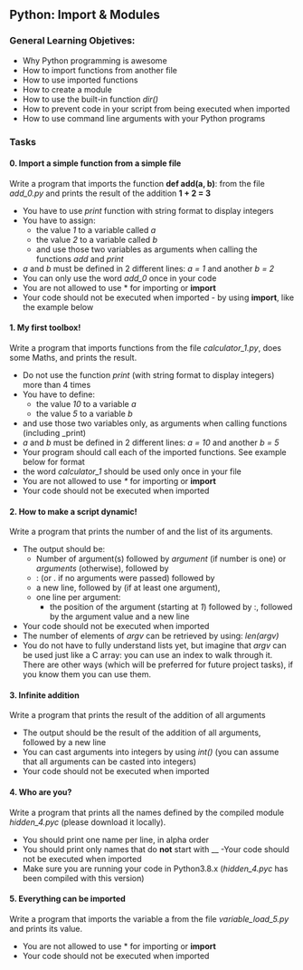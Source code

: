 ## Python: Import & Modules

### General Learning Objetives:

- Why Python programming is awesome
- How to import functions from another file
- How to use imported functions
- How to create a module
- How to use the built-in function _dir()_
- How to prevent code in your script from being executed when imported
- How to use command line arguments with your Python programs

### Tasks

#### 0. Import a simple function from a simple file

Write a program that imports the function **def add(a, b)**: from the file _add_0.py_ and prints the result of the addition **1 + 2 = 3**

- You have to use _print_ function with string format to display integers
- You have to assign:
  - the value _1_ to a variable called _a_
  - the value _2_ to a variable called _b_
  - and use those two variables as arguments when calling the functions _add_ and _print_
- _a_ and _b_ must be defined in 2 different lines: _a = 1_ and another _b = 2_
- You can only use the word _add_0_ once in your code
- You are not allowed to use * for importing or **import**
- Your code should not be executed when imported - by using **import**, like the example below

#### 1. My first toolbox!

Write a program that imports functions from the file _calculator_1.py_, does some Maths, and prints the result.

- Do not use the function _print_ (with string format to display integers) more than 4 times
- You have to define:
  - the value _10_ to a variable _a_
  - the value _5_ to a variable _b_
- and use those two variables only, as arguments when calling functions (including _print)
- _a_ and _b_ must be defined in 2 different lines: _a = 10_ and another _b = 5_
- Your program should call each of the imported functions. See example below for format
- the word _calculator_1_ should be used only once in your file
- You are not allowed to use _*_ for importing or __import__
- Your code should not be executed when imported

#### 2. How to make a script dynamic!

Write a program that prints the number of and the list of its arguments.

- The output should be:
  - Number of argument(s) followed by _argument_ (if number is one) or _arguments_ (otherwise), followed by
  - : (or . if no arguments were passed) followed by
  - a new line, followed by (if at least one argument),
  - one line per argument:
    - the position of the argument (starting at _1_) followed by :, followed by the argument value and a new line
- Your code should not be executed when imported
- The number of elements of _argv_ can be retrieved by using: _len(argv)_
- You do not have to fully understand lists yet, but imagine that _argv_ can be used just like a C array: you can use an index to walk through it. There are other ways (which will be preferred for future project tasks), if you know them you can use them.

#### 3. Infinite addition

Write a program that prints the result of the addition of all arguments

- The output should be the result of the addition of all arguments, followed by a new line
- You can cast arguments into integers by using _int()_ (you can assume that all arguments can be casted into integers)
- Your code should not be executed when imported

#### 4. Who are you?

Write a program that prints all the names defined by the compiled module _hidden_4.pyc_ (please download it locally).

- You should print one name per line, in alpha order
- You should print only names that do **not** start with __
-Your code should not be executed when imported
- Make sure you are running your code in Python3.8.x (_hidden_4.pyc_ has been compiled with this version)

#### 5. Everything can be imported

Write a program that imports the variable a from the file _variable_load_5.py_ and prints its value.

- You are not allowed to use * for importing or __import__
- Your code should not be executed when imported
